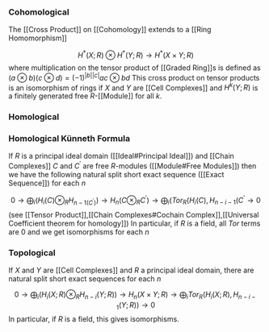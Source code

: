 
### Cohomological 

The [[Cross Product]] on [[Cohomology]] extends to a [[Ring Homomorphism]]

$$H^*(X;R)\otimes H^*(Y;R)\rightarrow H^*(X\times Y;R)$$
where multiplication on the tensor product of [[Graded Ring]]s is defined as $(a\otimes b)(c\otimes d) = (-1)^{|b||c|}ac\otimes bd$ 
This cross product on tensor products is an isomorphism of rings if $X$ and $Y$ are [[Cell Complexes]] and $H^k(Y;R)$ is a finitely generated free $R$-[[Module]] for all $k$.

### Homological

### Homological Künneth Formula

If $R$ is a principal ideal domain ([[Ideal#Principal Ideal]])  and [[Chain Complexes]] $C$ and $C^{\prime}$ are free $R$-modules ([[Module#Free Modules]]) then we have the following natural split short exact sequence ([[Exact Sequence]]) for each $n$

$$ 0 \rightarrow \bigoplus_i (H_i(C)\otimes_R H_{n-1(C^{\prime})}) \rightarrow H_n(C\otimes_R C^{\prime}) \rightarrow \bigoplus_i (Tor_R(H_i(C),H_{n-i-1}(C^{\prime}\rightarrow 0$$ (see [[Tensor Product]],[[Chain Complexes#Cochain Complex]],[[Universal Coefficient theorem for homology]])
In particular, if $R$ is a field, all $Tor$ terms are $0$ and we get isomorphisms for each $n$

### Topological

If $X$ and $Y$ are [[Cell Complexes]] and $R$ a principal ideal domain, there are natural split short exact sequences for each $n$

$$ 0 \rightarrow \bigoplus_i (H_i(X;R)\otimes_R H_{n-i}(Y;R))\rightarrow H_n(X\times Y;R)\rightarrow \bigoplus_i Tor_R (H_i(X;R),H_{n-i-1}(Y;R)) \rightarrow 0 $$ 
In particular, if $R$ is a field, this gives isomorphisms.